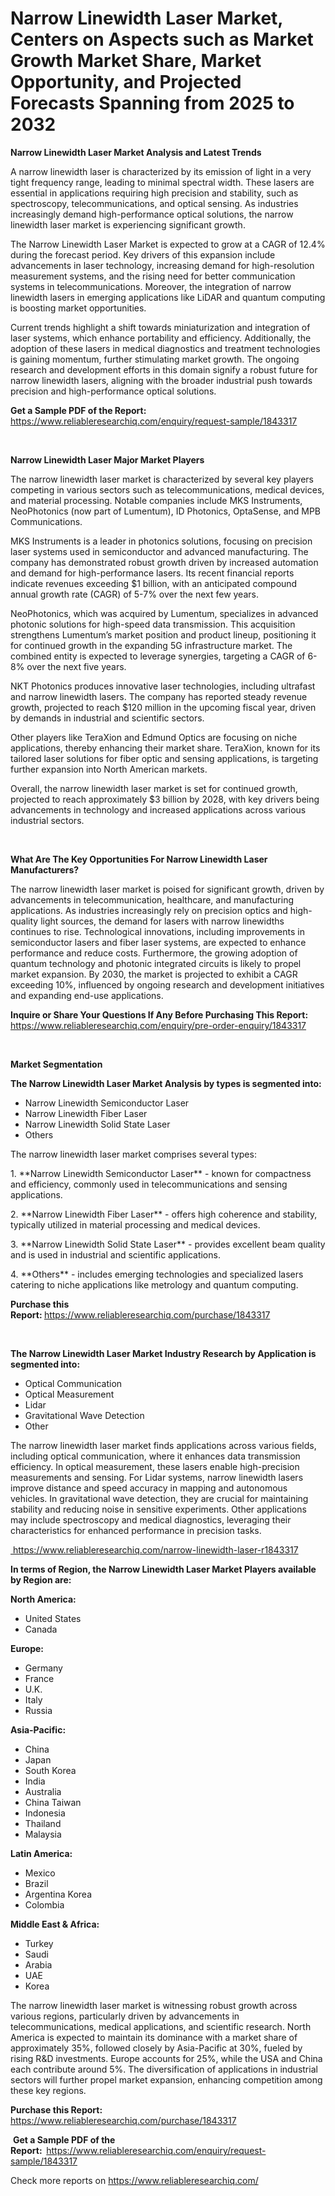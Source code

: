 <p><h1>Narrow Linewidth Laser Market, Centers on Aspects such as Market Growth Market Share, Market Opportunity, and Projected Forecasts Spanning from 2025 to 2032</h1></p><p><strong>Narrow Linewidth Laser Market Analysis and Latest Trends</strong></p>
<p><p>A narrow linewidth laser is characterized by its emission of light in a very tight frequency range, leading to minimal spectral width. These lasers are essential in applications requiring high precision and stability, such as spectroscopy, telecommunications, and optical sensing. As industries increasingly demand high-performance optical solutions, the narrow linewidth laser market is experiencing significant growth.</p><p>The Narrow Linewidth Laser Market is expected to grow at a CAGR of 12.4% during the forecast period. Key drivers of this expansion include advancements in laser technology, increasing demand for high-resolution measurement systems, and the rising need for better communication systems in telecommunications. Moreover, the integration of narrow linewidth lasers in emerging applications like LiDAR and quantum computing is boosting market opportunities.</p><p>Current trends highlight a shift towards miniaturization and integration of laser systems, which enhance portability and efficiency. Additionally, the adoption of these lasers in medical diagnostics and treatment technologies is gaining momentum, further stimulating market growth. The ongoing research and development efforts in this domain signify a robust future for narrow linewidth lasers, aligning with the broader industrial push towards precision and high-performance optical solutions.</p></p>
<p><strong>Get a Sample PDF of the Report:&nbsp;</strong> <a href="https://www.reliableresearchiq.com/enquiry/request-sample/1843317?utm_campaign=2479&utm_medium=2&utm_source=Github&utm_content=ia&utm_term=11022025&utm_id=narrow-linewidth-laser">https://www.reliableresearchiq.com/enquiry/request-sample/1843317</a></p>
<p>&nbsp;</p>
<p><strong>Narrow Linewidth Laser Major Market Players</strong></p>
<p><p>The narrow linewidth laser market is characterized by several key players competing in various sectors such as telecommunications, medical devices, and material processing. Notable companies include MKS Instruments, NeoPhotonics (now part of Lumentum), ID Photonics, OptaSense, and MPB Communications.</p><p>MKS Instruments is a leader in photonics solutions, focusing on precision laser systems used in semiconductor and advanced manufacturing. The company has demonstrated robust growth driven by increased automation and demand for high-performance lasers. Its recent financial reports indicate revenues exceeding $1 billion, with an anticipated compound annual growth rate (CAGR) of 5-7% over the next few years.</p><p>NeoPhotonics, which was acquired by Lumentum, specializes in advanced photonic solutions for high-speed data transmission. This acquisition strengthens Lumentum’s market position and product lineup, positioning it for continued growth in the expanding 5G infrastructure market. The combined entity is expected to leverage synergies, targeting a CAGR of 6-8% over the next five years.</p><p>NKT Photonics produces innovative laser technologies, including ultrafast and narrow linewidth lasers. The company has reported steady revenue growth, projected to reach $120 million in the upcoming fiscal year, driven by demands in industrial and scientific sectors.</p><p>Other players like TeraXion and Edmund Optics are focusing on niche applications, thereby enhancing their market share. TeraXion, known for its tailored laser solutions for fiber optic and sensing applications, is targeting further expansion into North American markets.</p><p>Overall, the narrow linewidth laser market is set for continued growth, projected to reach approximately $3 billion by 2028, with key drivers being advancements in technology and increased applications across various industrial sectors.</p></p>
<p>&nbsp;</p>
<p><strong>What Are The Key Opportunities For Narrow Linewidth Laser Manufacturers?</strong></p>
<p><p>The narrow linewidth laser market is poised for significant growth, driven by advancements in telecommunication, healthcare, and manufacturing applications. As industries increasingly rely on precision optics and high-quality light sources, the demand for lasers with narrow linewidths continues to rise. Technological innovations, including improvements in semiconductor lasers and fiber laser systems, are expected to enhance performance and reduce costs. Furthermore, the growing adoption of quantum technology and photonic integrated circuits is likely to propel market expansion. By 2030, the market is projected to exhibit a CAGR exceeding 10%, influenced by ongoing research and development initiatives and expanding end-use applications.</p></p>
<p><strong>Inquire or Share Your Questions If Any Before Purchasing This Report:</strong> <a href="https://www.reliableresearchiq.com/enquiry/pre-order-enquiry/1843317?utm_campaign=2479&utm_medium=2&utm_source=Github&utm_content=ia&utm_term=11022025&utm_id=narrow-linewidth-laser">https://www.reliableresearchiq.com/enquiry/pre-order-enquiry/1843317</a></p>
<p>&nbsp;</p>
<p><strong>Market Segmentation</strong></p>
<p><strong>The Narrow Linewidth Laser Market Analysis by types is segmented into:</strong></p>
<p><ul><li>Narrow Linewidth Semiconductor Laser</li><li>Narrow Linewidth Fiber Laser</li><li>Narrow Linewidth Solid State Laser</li><li>Others</li></ul></p>
<p><p>The narrow linewidth laser market comprises several types: </p><p>1. **Narrow Linewidth Semiconductor Laser** - known for compactness and efficiency, commonly used in telecommunications and sensing applications.</p><p>2. **Narrow Linewidth Fiber Laser** - offers high coherence and stability, typically utilized in material processing and medical devices. </p><p>3. **Narrow Linewidth Solid State Laser** - provides excellent beam quality and is used in industrial and scientific applications. </p><p>4. **Others** - includes emerging technologies and specialized lasers catering to niche applications like metrology and quantum computing.</p></p>
<p><strong>Purchase this Report:&nbsp;</strong><a href="https://www.reliableresearchiq.com/purchase/1843317?utm_campaign=2479&utm_medium=2&utm_source=Github&utm_content=ia&utm_term=11022025&utm_id=narrow-linewidth-laser">https://www.reliableresearchiq.com/purchase/1843317</a></p>
<p>&nbsp;</p>
<p><strong>The Narrow Linewidth Laser Market Industry Research by Application is segmented into:</strong></p>
<p><ul><li>Optical Communication</li><li>Optical Measurement</li><li>Lidar</li><li>Gravitational Wave Detection</li><li>Other</li></ul></p>
<p><p>The narrow linewidth laser market finds applications across various fields, including optical communication, where it enhances data transmission efficiency. In optical measurement, these lasers enable high-precision measurements and sensing. For Lidar systems, narrow linewidth lasers improve distance and speed accuracy in mapping and autonomous vehicles. In gravitational wave detection, they are crucial for maintaining stability and reducing noise in sensitive experiments. Other applications may include spectroscopy and medical diagnostics, leveraging their characteristics for enhanced performance in precision tasks.</p></p>
<p><a href="https://www.reliableresearchiq.com/narrow-linewidth-laser-r1843317?utm_campaign=2479&utm_medium=2&utm_source=Github&utm_content=ia&utm_term=11022025&utm_id=narrow-linewidth-laser">&nbsp;https://www.reliableresearchiq.com/narrow-linewidth-laser-r1843317</a></p>
<p><strong>In terms of Region, the Narrow Linewidth Laser Market Players available by Region are:</strong></p>
<p>
    <p> <strong> North America: </strong>
        <ul>
            <li>United States</li>
            <li>Canada</li>
        </ul>
        </p> 
    <p> <strong> Europe: </strong>
        <ul>
            <li>Germany</li>
            <li>France</li>
            <li>U.K.</li>
            <li>Italy</li>
            <li>Russia</li>
        </ul>
        </p> 
    <p> <strong> Asia-Pacific: </strong>
        <ul>
            <li>China</li>
            <li>Japan</li>
            <li>South Korea</li>
            <li>India</li>
            <li>Australia</li>
            <li>China Taiwan</li>
            <li>Indonesia</li>
            <li>Thailand</li>
            <li>Malaysia</li>
        </ul>
        </p> 
    <p> <strong> Latin America: </strong>
        <ul>
            <li>Mexico</li>
            <li>Brazil</li>
            <li>Argentina Korea</li>
            <li>Colombia</li>
        </ul>
        </p> 
    <p> <strong> Middle East & Africa: </strong>
        <ul>
            <li>Turkey</li>
            <li>Saudi</li>
            <li>Arabia</li>
            <li>UAE</li>
            <li>Korea</li>
        </ul>
    </p>
    </p>
<p><p>The narrow linewidth laser market is witnessing robust growth across various regions, particularly driven by advancements in telecommunications, medical applications, and scientific research. North America is expected to maintain its dominance with a market share of approximately 35%, followed closely by Asia-Pacific at 30%, fueled by rising R&D investments. Europe accounts for 25%, while the USA and China each contribute around 5%. The diversification of applications in industrial sectors will further propel market expansion, enhancing competition among these key regions.</p></p>
<p><strong>Purchase this Report: </strong><a href="https://www.reliableresearchiq.com/purchase/1843317?utm_campaign=2479&utm_medium=2&utm_source=Github&utm_content=ia&utm_term=11022025&utm_id=narrow-linewidth-laser">https://www.reliableresearchiq.com/purchase/1843317</a></p>
<p>&nbsp;<strong>Get a Sample PDF of the Report:&nbsp;&nbsp;</strong><a href="https://www.reliableresearchiq.com/enquiry/request-sample/1843317?utm_campaign=2479&utm_medium=2&utm_source=Github&utm_content=ia&utm_term=11022025&utm_id=narrow-linewidth-laser">https://www.reliableresearchiq.com/enquiry/request-sample/1843317</a></p>
<p><strong></strong></p>
<p>Check more reports on <a href="https://www.reliableresearchiq.com/?utm_campaign=2479&utm_medium=2&utm_source=Github&utm_content=ia&utm_term=11022025&utm_id=narrow-linewidth-laser">https://www.reliableresearchiq.com/</a></p>